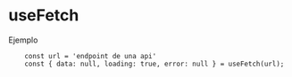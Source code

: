 # useFetch

Ejemplo

```
    const url = 'endpoint de una api'
    const { data: null, loading: true, error: null } = useFetch(url);
```